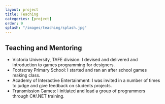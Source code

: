 ```yaml
---
layout: project
title: Teaching
categories: [project]
order: 9
splash: "/images/teaching/splash.jpg"
---
```


## Teaching and Mentoring

- Victoria University, TAFE division: I devised and delivered and introduction to games programming for designers.
- Footscray Primary School: I started and ran an after school games making class.
- Academy of Interactive Entertainment: I was invited in a number of times to judge and give feedback on students projects.
- Transmission Games: I initiated and lead a group of programmers through C#/.NET training.
